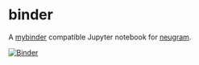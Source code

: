 # binder

A [mybinder](https://mybinder.org) compatible Jupyter notebook for [neugram](https://neugram.io).

[![Binder](http://mybinder.org/badge.svg)](http://mybinder.org:/repo/neugram/binder)


